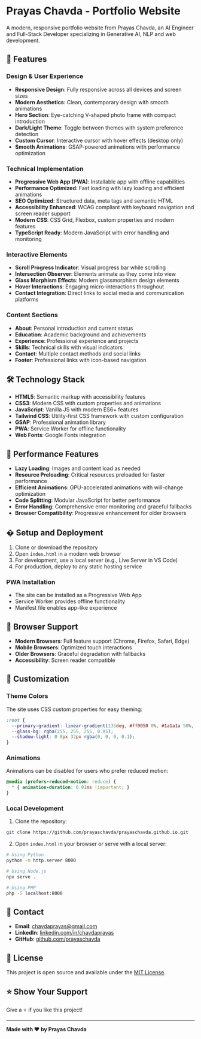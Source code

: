 # Prayas Chavda - Portfolio Website

A modern, responsive portfolio website from Prayas Chavda, an AI Engineer and Full-Stack Developer specializing in Generative AI, NLP and web development.

## 🌟 Features

### Design & User Experience
- **Responsive Design**: Fully responsive across all devices and screen sizes
- **Modern Aesthetics**: Clean, contemporary design with smooth animations
- **Hero Section**: Eye-catching V-shaped photo frame with compact introduction
- **Dark/Light Theme**: Toggle between themes with system preference detection
- **Custom Cursor**: Interactive cursor with hover effects (desktop only)
- **Smooth Animations**: GSAP-powered animations with performance optimization

### Technical Implementation
- **Progressive Web App (PWA)**: Installable app with offline capabilities
- **Performance Optimized**: Fast loading with lazy loading and efficient animations
- **SEO Optimized**: Structured data, meta tags and semantic HTML
- **Accessibility Enhanced**: WCAG compliant with keyboard navigation and screen reader support
- **Modern CSS**: CSS Grid, Flexbox, custom properties and modern features
- **TypeScript Ready**: Modern JavaScript with error handling and monitoring

### Interactive Elements
- **Scroll Progress Indicator**: Visual progress bar while scrolling
- **Intersection Observer**: Elements animate as they come into view
- **Glass Morphism Effects**: Modern glassmorphism design elements
- **Hover Interactions**: Engaging micro-interactions throughout
- **Contact Integration**: Direct links to social media and communication platforms

### Content Sections
- **About**: Personal introduction and current status
- **Education**: Academic background and achievements
- **Experience**: Professional experience and projects
- **Skills**: Technical skills with visual indicators
- **Contact**: Multiple contact methods and social links
- **Footer**: Professional links with icon-based navigation

## 🛠️ Technology Stack

- **HTML5**: Semantic markup with accessibility features
- **CSS3**: Modern CSS with custom properties and animations
- **JavaScript**: Vanilla JS with modern ES6+ features
- **Tailwind CSS**: Utility-first CSS framework with custom configuration
- **GSAP**: Professional animation library
- **PWA**: Service Worker for offline functionality
- **Web Fonts**: Google Fonts integration

## 🚀 Performance Features

- **Lazy Loading**: Images and content load as needed
- **Resource Preloading**: Critical resources preloaded for faster performance
- **Efficient Animations**: GPU-accelerated animations with will-change optimization
- **Code Splitting**: Modular JavaScript for better performance
- **Error Handling**: Comprehensive error monitoring and graceful fallbacks
- **Browser Compatibility**: Progressive enhancement for older browsers

## � Setup and Deployment

1. Clone or download the repository
2. Open `index.html` in a modern web browser
3. For development, use a local server (e.g., Live Server in VS Code)
4. For production, deploy to any static hosting service

### PWA Installation
- The site can be installed as a Progressive Web App
- Service Worker provides offline functionality
- Manifest file enables app-like experience

## 📱 Browser Support

- **Modern Browsers**: Full feature support (Chrome, Firefox, Safari, Edge)
- **Mobile Browsers**: Optimized touch interactions
- **Older Browsers**: Graceful degradation with fallbacks
- **Accessibility**: Screen reader compatible

## 🎨 Customization

### Theme Colors
The site uses CSS custom properties for easy theming:
```css
:root {
  --primary-gradient: linear-gradient(135deg, #ff0050 0%, #1a1a1a 50%, #00d4ff 100%);
  --glass-bg: rgba(255, 255, 255, 0.85);
  --shadow-light: 0 8px 32px rgba(0, 0, 0, 0.1);
}
```

### Animations
Animations can be disabled for users who prefer reduced motion:
```css
@media (prefers-reduced-motion: reduce) {
  * { animation-duration: 0.01ms !important; }
}
```

### Local Development

1. Clone the repository:
```bash
git clone https://github.com/prayaschavda/prayaschavda.github.io.git
```

2. Open `index.html` in your browser or serve with a local server:
```bash
# Using Python
python -m http.server 8000

# Using Node.js
npx serve .

# Using PHP
php -S localhost:8000
```

## 📧 Contact

- **Email**: chavdaprayas@gmail.com
- **LinkedIn**: [linkedin.com/in/chavdaprayas](https://linkedin.com/in/chavdaprayas)
- **GitHub**: [github.com/prayaschavda]([https://github.com/Caffeinechic])

## 📄 License

This project is open source and available under the [MIT License](LICENSE).

## ⭐ Show Your Support

Give a ⭐️ if you like this project!

---

**Made with ❤️ by Prayas Chavda**



